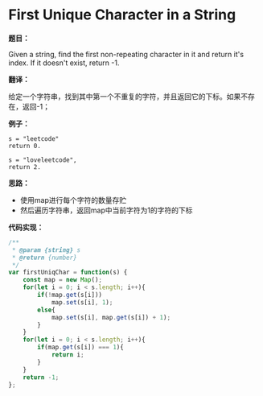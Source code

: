 # First Unique Character in a String

**题目：**

Given a string, find the first non-repeating character in it and return it's index. If it doesn't exist, return -1.

**翻译：**

给定一个字符串，找到其中第一个不重复的字符，并且返回它的下标。如果不存在，返回-1；

**例子：**

```
s = "leetcode"
return 0.

s = "loveleetcode",
return 2.
```

**思路：**

* 使用map进行每个字符的数量存贮
* 然后遍历字符串，返回map中当前字符为1的字符的下标

**代码实现：**

```javascript
/**
 * @param {string} s
 * @return {number}
 */
var firstUniqChar = function(s) {
    const map = new Map();
    for(let i = 0; i < s.length; i++){
        if(!map.get(s[i]))
            map.set(s[i], 1);
        else{
            map.set(s[i], map.get(s[i]) + 1);
        }
    }
    for(let i = 0; i < s.length; i++){
        if(map.get(s[i]) === 1){
            return i;
        }
    }
    return -1;
};
```

